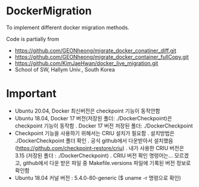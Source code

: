 # DockerMigration

To implement different docker migration methods.

Code is partially from
- https://github.com/GEONheong/migrate_docker_conatiner_diff.git
- https://github.com/GEONheong/migrate_docker_container_fullCopy.git
- https://github.com/KimJaeHwan/docker_live_migration.git
- School of SW, Hallym Univ., South Korea

# Important
- Ubuntu 20.04, Docker 최신버전은 checkpoint 기능이 동작안함
- Ubuntu 18.04, Docker 17 버전(저장된 폴더: ./DockerCheckpoint)은 checkpoint 기능이 동작함
  . Docker 17 버전 저장된 폴더: ./DockerCheckpoint
- Checkpoint 기능을 사용하기 위해서는 CRIU 설치가 필요함
  . 설치방법은 ./DockerCheckpoint 폴더 확인
  . 공식 github에서 다운받아서 설치했음(https://github.com/checkpoint-restore/criu) 
  . 내가 사용한 CRIU 버전은 3.15 (저장된 폴더 : ./DockerCheckpoint)
  . CRIU 버전 확인 명령어는... 모르겠고, github에서 다운 받은 파일 중 Makefile.versions 파일에 기록된 버전 정보로 확인함
- Ubuntu 18.04 커널 버전 : 5.4.0-80-generic ($ uname -r 명령으로 확인)